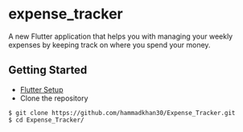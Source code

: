 # expense_tracker
A new Flutter application that helps you with managing your weekly expenses by keeping track on where you spend your money.
## Getting Started
* [Flutter Setup](https://flutter.io/setup/)
* Clone the repository
```
$ git clone https://github.com/hammadkhan30/Expense_Tracker.git
$ cd Expense_Tracker/
```